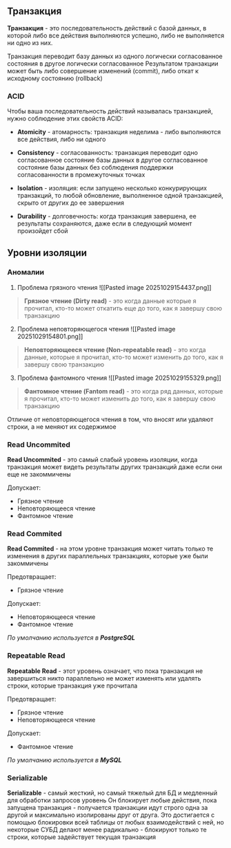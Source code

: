 ## Транзакция

**Транзакция** - это последовательность действий с базой данных, в которой либо все действия выполняются успешно, либо не выполняется ни одно из них.

Транзакция переводит базу данных из одного логически согласованное состояния в другое логически согласованное Результатом транзакции может быть либо совершение изменений (commit), либо откат к исходному состоянию (rollback)

### ACID

Чтобы ваша последовательность действий называлась транзакцией, нужно соблюдение этих свойств ACID:

- **Atomicity** - атомарность: транзакция неделима - либо выполняются все действия, либо ни одного
    
- **Consistency** - согласованность: транзакция переводит одно согласованное состояние базы данных в другое согласованное состояние базы данных без соблюдения поддержки согласованности в промежуточных точках
    
- **Isolation** - изоляция: если запущено несколько конкурирующих транзакций, то любой обновление, выполненное одной транзакцией, скрыто от других до ее завершения
    
- **Durability** - долговечность: когда транзакция завершена, ее результаты сохраняются, даже если в следующий момент произойдет сбой


## Уровни изоляции

### Аномалии

1. Проблема грязного чтения 
	![[Pasted image 20251029154437.png]]

> **Грязное чтение (Dirty read)** - это когда данные которые я прочитал, кто-то может откатить еще до того, как я завершу свою транзакцию

2. Проблема неповторяющегося чтения 
	![[Pasted image 20251029154801.png]]

> **Неповторяющееся чтение (Non-repeatable read)** - это когда данные, которые я прочитал, кто-то может изменить до того, как я завершу свою транзакцию

3. Проблема фантомного чтения 
	![[Pasted image 20251029155329.png]]

> **Фантомное чтение (Fantom read)** - это когда ряд данных, которые я прочитал, кто-то может изменить до того, как я завершу свою транзакцию

Отличие от неповторяющегося чтения в том, что вносят или удаляют строки, а не меняют их содержимое 

### Read Uncommited

**Read Uncommited** - это самый слабый уровень изоляции, когда транзакция может видеть результаты других транзакций даже если они еще не закоммичены 

Допускает:
- Грязное чтение
- Неповторяющееся чтение
- Фантомное чтение
### Read Commited

**Read Commited** - на этом уровне транзакция может читать только те изменения в других параллельных транзакциях, которые уже были закоммичены

Предотвращает:
- Грязное чтение

Допускает:
- Неповторяющееся чтение
- Фантомное чтение

_По умолчанию используется в **PostgreSQL**_

### Repeatable Read

**Repeatable Read** - этот уровень означает, что пока транзакция не завершиться никто параллельно не может изменять или удалять строки, которые транзакция уже прочитала

Предотвращает:
- Грязное чтение
- Неповторяющееся чтение

Допускает:
- Фантомное чтение

_По умолчанию используется в **MySQL**_

### Serializable

**Serializable** - самый жесткий, но самый тяжелый для БД и медленный для обработки запросов уровень
Он блокирует любые действия, пока запущена транзакция - получается транзакции идут строго одна за другой и максимально изолированы друг от друга.
Это достигается с помощью блокировки всей таблицы от любых взаимодействий с ней, но некоторые СУБД делают менее радикально - блокируют только те строки, которые задействует текущая транзакция

